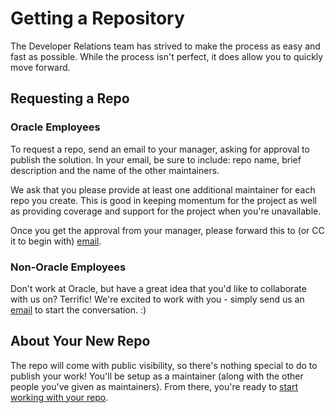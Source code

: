 # Getting a Repository
The Developer Relations team has strived to make the process as easy and fast as possible.  While the process isn't perfect, it does allow you to quickly move forward.

## Requesting a Repo
### Oracle Employees
To request a repo, send an email to your manager, asking for approval to publish the solution.  In your email, be sure to include: repo name, brief description and the name of the other maintainers.

We ask that you please provide at least one additional maintainer for each repo you create.  This is good in keeping momentum for the project as well as providing coverage and support for the project when you're unavailable.

Once you get the approval from your manager, please forward this to (or CC it to begin with) [email](mailto:devrel_oss-ww@oracle.com).

### Non-Oracle Employees
Don't work at Oracle, but have a great idea that you'd like to collaborate with us on?  Terrific!  We're excited to work with you - simply send us an [email](mailto:devrel_oss-ww@oracle.com) to start the conversation.  :)

## About Your New Repo
The repo will come with public visibility, so there's nothing special to do to publish your work!  You'll be setup as a maintainer (along with the other people you've given as maintainers).  From there, you're ready to [start working with your repo](working_with_repos.md).